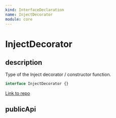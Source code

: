 ```yaml
---
kind: InterfaceDeclaration
name: InjectDecorator
module: core
---
```


# InjectDecorator

## description

Type of the Inject decorator / constructor function.

```ts
interface InjectDecorator {}
```

[Link to repo](https://github.com/timdeschryver/angular/blob/master/packages/core/src/di/metadata.ts#L18-L38)

## publicApi
